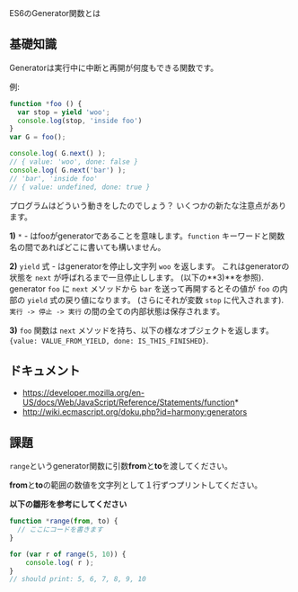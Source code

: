 ES6のGenerator関数とは

## 基礎知識
Generatorは実行中に中断と再開が何度もできる関数です。

例:

```js
function *foo () {
  var stop = yield 'woo';
  console.log(stop, 'inside foo')
}
var G = foo();

console.log( G.next() );
// { value: 'woo', done: false }
console.log( G.next('bar') );
// 'bar', 'inside foo'
// { value: undefined, done: true }
```

プログラムはどういう動きをしたのでしょう？
いくつかの新たな注意点があります。

**1)** `*` - はfooがgeneratorであることを意味します。`function` キーワードと関数名の間であればどこに書いても構いません。

**2)** `yield` 式 - はgeneratorを停止し文字列 `woo` を返します。
これはgeneratorの状態を `next` が呼ばれるまで一旦停止しします。
 (以下の**3)**を参照).
generator `foo` に `next` メソッドから `bar` を送って再開するとその値が `foo` の内部の `yield` 式の戻り値になります。 
(さらにそれが変数 `stop` に代入されます).
 `実行 -> 停止 -> 実行` の間の全ての内部状態は保存されます。 

**3)** `foo` 関数は `next` メソッドを持ち、以下の様なオブジェクトを返します。
`{value: VALUE_FROM_YIELD, done: IS_THIS_FINISHED}`.

## ドキュメント
 - https://developer.mozilla.org/en-US/docs/Web/JavaScript/Reference/Statements/function*
 - http://wiki.ecmascript.org/doku.php?id=harmony:generators

## 課題

`range`というgenerator関数に引数**from**と**to**を渡してください。

**from**と**to**の範囲の数値を文字列として１行ずつプリントしてください。

**以下の雛形を参考にしてください**

```js
function *range(from, to) {
  // ここにコードを書きます
}

for (var r of range(5, 10)) {
    console.log( r );
}
// should print: 5, 6, 7, 8, 9, 10
```
